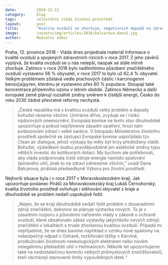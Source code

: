 ```yaml
---
date:         2018-12-12
category:     blog
tags:         celostátní vláda životní-prostředí
layout:       post
title:        "Kvalita ovzduší se zhoršuje, negativních dopadů na zdraví přibývá"
image:        /assets/img/articles/2018/balcarova-dana1.jpg 
author:       Mediální odbor
---
```



Praha, 12. prosince 2018 - Vláda dnes projednala materiál Informace o kvalitě ovzduší a spojených zdravotních rizicích v roce 2017. Z jeho závěrů vyplývá, že kvalita ovzduší se u nás nelepší, naopak se stále mírně zhoršuje. Zatímco v roce 2016 bylo nadlimitnímu působení znečištěného ovzduší vystaveno 56 % obyvatel, v roce 2017 to bylo už 62,4 % obyvatel. Velkým problémem zůstává vedle prachových částic i karcinogenní benzo[a]pyren, kterému je vystaveno přes 60 %  populace.  Stoupají také koncentrace přízemního ozonu v letním období. Zatímco Německo a další evropské země plánují rozsáhlé změny směrem k čistější energii, Česko do roku 2030 žádné převratné reformy nechystá.

> „Česká republika má s kvalitou ovzduší velký problém a dopady bohužel neseme všichni. Umíráme dříve, zvyšuje se i riziko nádorových onemocnění. Evropská komise na tento stav dlouhodobě upozorňuje a pokud nepřijmeme zásadní opatření, hrozí nám poškozování zdraví i velké sankce. V listopadu Ministerstvo životního prostředí společně se zástupci Evropské komise uspořádalo tzv. Clean air dialogue, jehož výstupy by měly být brzy předloženy vládě. Bohužel, výsledkem budou pravděpodobně jen estetické změny typu větších investic do kotlíkových dotací. My bychom ale potřebovali, aby vláda podporovala čisté zdroje energie namísto spalování špinavého uhlí, jinak to na zdraví odneseme všichni,“ uvádí Dana Balcarová, pirátská předsedkyně Výboru pro životní prostředí.

Nejhorší situace byla i v roce 2017 v Moravskoslezském kraji. Jak upozorňuje poslanec Pirátů za Moravskoslezský kraj Lukáš Černohorský, kvalita životního prostředí ovlivňuje i stěhování obyvatel z kraje a dlouhodobě se problém nedaří uspokojivě řešit: 

> „Nejen, že se kraji dlouhodobě nedaří řešit problém s dosavadními zdroji znečištění, dokonce se plánuje výstavba nových. To je v zásadním rozporu s původním nařízením vlády v zákoně o ochraně ovzduší, které obsahovalo zákaz výstavby jakýchkoliv nových zdrojů znečištění v lokalitách s trvale zhoršenou kvalitou ovzduší. Připadá mi nepřijatelné, že se dnes bavíme například o vzniku nové spalovny na nebezpečný odpad v Ostravě, rozšiřování těžby v Karviné, prodlužování životnosti neekologických elektráren nebo novém nelegálnímu překladišti uhlí v Heřmanicích. Několik let upozorňujeme také na nedostatečnou kontrolu velkých průmyslových znečišťovatelů, kteří obcházejí stanovené limity vypouštěných látek.“
